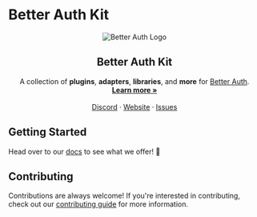 # Better Auth Kit

<p align="center">
  <picture>
    <source srcset="./assets/banner/dark/1600x600.png" media="(prefers-color-scheme: dark)">
    <source srcset="./assets/banner/light/1600x600.png" media="(prefers-color-scheme: light)">
    <img src="./banner.png" alt="Better Auth Logo">
  </picture>
  <h2 align="center">
    Better Auth Kit
  </h2>

  <p align="center">
    A collection of <b>plugins</b>, <b>adapters</b>, <b>libraries</b>, and <b>more</b> for <a href="https://github.com/better-auth/better-auth">Better Auth</a>.
    <br />
    <a href="https://better-auth-kit.com"><strong>Learn more »</strong></a>
    <br />
    <br />
    <a href="https://discord.gg/v5w4CTCnaf">Discord</a>
    ·
    <a href="https://better-auth-kit.com">Website</a>
    ·
    <a href="https://github.com/ping-maxwell/better-auth-kit/issues">Issues</a>
  </p>

## Getting Started

Head over to our [docs](https://better-auth-kit.com/) to see what we offer! 👀

## Contributing

Contributions are always welcome! If you're interested in contributing, check out our [contributing guide](https://github.com/ping-maxwell/better-auth-kit/blob/main/CONTRIBUTING.md) for more information.

